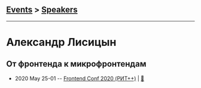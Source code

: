 ## [Events](../README.md) > [Speakers](../speakers.md)
---

# Александр Лисицын

## От фронтенда к микрофронтендам
- 2020 May 25-01 -- [Frontend Conf 2020 (РИТ++)](https://www.youtube.com/watch?v=ljdTtFhQoWY)  | [:notebook:](https://drive.google.com/file/d/1UzBhK62_slNLr8LMAx5Z9_nEJO8uzd8d/view)  
